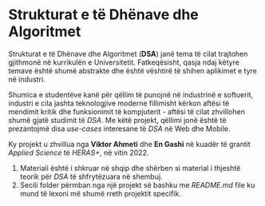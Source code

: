 # Strukturat e të Dhënave dhe Algoritmet

Strukturat e të Dhënave dhe Algoritmet (**DSA**) janë tema të cilat trajtohen gjithmonë në kurrikulën e Universitetit. Fatkeqësisht, qasja ndaj këtyre temave është shumë abstrakte dhe është vështirë të shihen aplikimet e tyre në industri.  
  
Shumica e studentëve kanë për qëllim të punojnë në industrinë e softuerit, industri e cila jashta teknologjive moderne fillimisht kërkon aftësi të mendimit kritik dhe funksionimit të kompjuterit - aftësi të cilat zhvillohen shumë gjatë studimit të *DSA*. Me këtë projekt, qëllimi jonë është të prezantojmë disa *use-cases* interesane të *DSA* në Web dhe Mobile.  

Ky projekt u zhvillua nga **Viktor Ahmeti** dhe **En Gashi** në kuadër të grantit *Applied Science* të *HERAS+*, në vitin 2022.

1. Materiali është i shkruar në shqip dhe shërben si material i thjeshtë teorik për *DSA* të shfrytëzuara në shembuj.
2. Secili folder përmban nga një projekt së bashku me *README.md* file ku mund të lexoni më shumë rreth projektit specifik.
